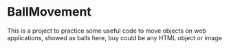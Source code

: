 # BallMovement
This is a project to practice some useful code to move objects on web applications, showed as balls here, buy could be any HTML object or image
